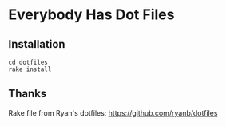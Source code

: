 # Everybody Has Dot Files

## Installation

    cd dotfiles
    rake install

## Thanks
  Rake file from Ryan's dotfiles: <https://github.com/ryanb/dotfiles>
